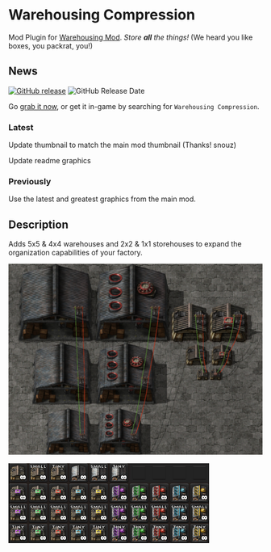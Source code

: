 # Warehousing Compression

Mod Plugin for [Warehousing Mod][warehousing-mod-portal-entry]. *Store **all** the things!* (We heard you like boxes, you packrat, you!)

## News

[![GitHub release][badge-latest-release]][github-latest-release]
![GitHub Release Date][badge-release-date]

Go [grab it now][warehousing-compression-mod-portal-entry], or get it in-game by searching for `Warehousing Compression`.

### Latest

Update thumbnail to match the main mod thumbnail (Thanks! snouz)

Update readme graphics

### Previously

Use the latest and greatest graphics from the main mod.

## Description

Adds 5x5 & 4x4 warehouses and 2x2 & 1x1 storehouses to expand the organization capabilities of your factory.

![Warehouses in a Factorio map][hero-image-1]

![Recipe Icons][hero-image-2]

  [hero-image-1]: https://raw.githubusercontent.com/JDOGG88/Warehouse-Compression/master/hero-image-1.jpg
  [hero-image-2]: https://raw.githubusercontent.com/JDOGG88/Warehouse-Compression/master/hero-image-2.jpg

  [badge-latest-release]: https://img.shields.io/github/release/JDOGG88/Warehousing-Compression.svg?label=current+version
  [badge-release-date]: https://img.shields.io/github/release-date/JDOGG88/Warehousing-Compression.svg?label=released

  [github-latest-release]: https://github.com/JDOGG88/Warehousing-Compression/releases/latest
  [issue-tracker]: https://github.com/JDOGG88/Warehousing-Compression/issues
  [warehousing-mod-portal-entry]: https://mods.factorio.com/mod/Warehousing
  [warehousing-compression-mod-portal-entry]: https://mods.factorio.com/mod/Warehousing-Compression
